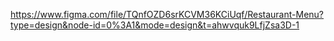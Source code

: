 https://www.figma.com/file/TQnfOZD6srKCVM36KCiUqf/Restaurant-Menu?type=design&node-id=0%3A1&mode=design&t=ahwvquk9LfjZsa3D-1
